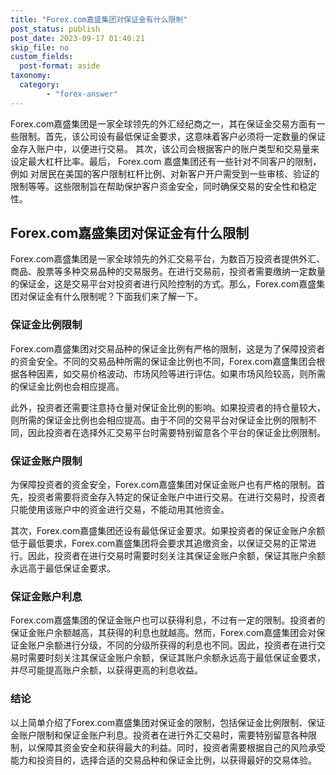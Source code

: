 ```yaml
---
title: "Forex.com嘉盛集团对保证金有什么限制"
post_status: publish
post_date: 2023-09-17 01:40:21
skip_file: no
custom_fields: 
  post-format: aside
taxonomy:
  category:
        - "forex-answer"
---
```


Forex.com嘉盛集团是一家全球领先的外汇经纪商之一，其在保证金交易方面有一些限制。首先，该公司设有最低保证金要求，这意味着客户必须将一定数量的保证金存入账户中，以便进行交易。 其次，该公司会根据客户的账户类型和交易量来设定最大杠杆比率。最后， Forex.com 嘉盛集团还有一些针对不同客户的限制，例如 对居民在美国的客户限制杠杆比例、对新客户开户需受到一些审核、验证的限制等等。这些限制旨在帮助保护客户资金安全，同时确保交易的安全性和稳定性。

## Forex.com嘉盛集团对保证金有什么限制

Forex.com嘉盛集团是一家全球领先的外汇交易平台，为数百万投资者提供外汇、商品、股票等多种交易品种的交易服务。在进行交易前，投资者需要缴纳一定数量的保证金，这是交易平台对投资者进行风险控制的方式。那么，Forex.com嘉盛集团对保证金有什么限制呢？下面我们来了解一下。

### 保证金比例限制

Forex.com嘉盛集团对交易品种的保证金比例有严格的限制，这是为了保障投资者的资金安全。不同的交易品种所需的保证金比例也不同，Forex.com嘉盛集团会根据各种因素，如交易价格波动、市场风险等进行评估。如果市场风险较高，则所需的保证金比例也会相应提高。

此外，投资者还需要注意持仓量对保证金比例的影响。如果投资者的持仓量较大，则所需的保证金比例也会相应提高。由于不同的交易平台对保证金比例的限制不同，因此投资者在选择外汇交易平台时需要特别留意各个平台的保证金比例限制。

### 保证金账户限制

为保障投资者的资金安全，Forex.com嘉盛集团对保证金账户也有严格的限制。首先，投资者需要将资金存入特定的保证金账户中进行交易。在进行交易时，投资者只能使用该账户中的资金进行交易，不能动用其他资金。

其次，Forex.com嘉盛集团还设有最低保证金要求。如果投资者的保证金账户余额低于最低要求，Forex.com嘉盛集团将会要求其追缴资金，以保证交易的正常进行。因此，投资者在进行交易时需要时刻关注其保证金账户余额，保证其账户余额永远高于最低保证金要求。

### 保证金账户利息

Forex.com嘉盛集团的保证金账户也可以获得利息，不过有一定的限制。投资者的保证金账户余额越高，其获得的利息也就越高。然而，Forex.com嘉盛集团会对保证金账户余额进行分级，不同的分级所获得的利息也不同。因此，投资者在进行交易时需要时刻关注其保证金账户余额，保证其账户余额永远高于最低保证金要求，并尽可能提高账户余额，以获得更高的利息收益。

### 结论

以上简单介绍了Forex.com嘉盛集团对保证金的限制，包括保证金比例限制、保证金账户限制和保证金账户利息。投资者在进行外汇交易时，需要特别留意各种限制，以保障其资金安全和获得最大的利益。同时，投资者需要根据自己的风险承受能力和投资目的，选择合适的交易品种和保证金比例，以获得最好的交易体验。